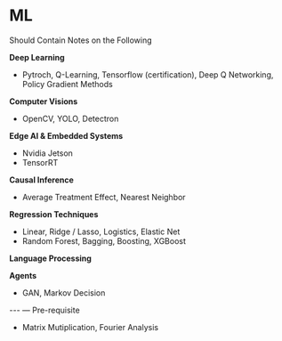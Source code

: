 # ML
Should Contain Notes on the Following

**Deep Learning**
- Pytroch, Q-Learning, Tensorflow (certification), Deep Q Networking, Policy Gradient Methods
  
**Computer Visions**
- OpenCV, YOLO, Detectron

**Edge AI & Embedded Systems**
- Nvidia Jetson
- TensorRT
  
**Causal Inference**
- Average Treatment Effect, Nearest Neighbor
  
**Regression Techniques**
- Linear, Ridge / Lasso, Logistics, Elastic Net
- Random Forest, Bagging, Boosting, XGBoost

**Language Processing**

**Agents**
- GAN, Markov Decision

--- —
Pre-requisite
- Matrix Mutiplication, Fourier Analysis
